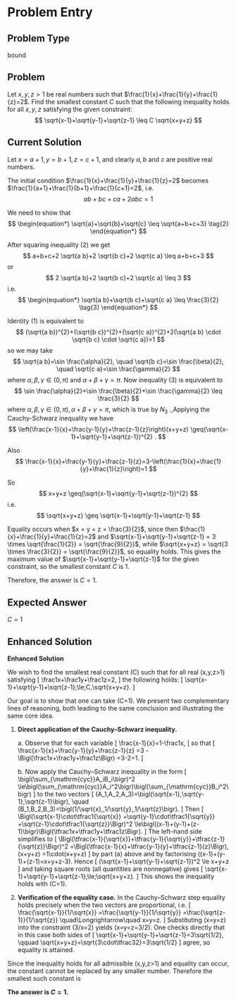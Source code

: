 # Problem Entry

## Problem Type
bound

## Problem
Let $x, y, z > 1$ be real numbers such that $\frac{1}{x}+\frac{1}{y}+\frac{1}{z}=2$. Find the smallest constant $C$ such that the following inequality holds for all $x, y, z$ satisfying the given constraint:
$$
\sqrt{x-1}+\sqrt{y-1}+\sqrt{z-1} \leq C \sqrt{x+y+z}
$$

## Current Solution
Let $x=a+1, y=b+1, z=c+1$, and clearly $a, b$ and $c$ are positive real numbers.

The initial condition $\frac{1}{x}+\frac{1}{y}+\frac{1}{z}=2$ becomes $\frac{1}{a+1}+\frac{1}{b+1}+\frac{1}{c+1}=2$, i.e.
$$
\begin{equation*}
a b+b c+c a+2 a b c=1 \tag{1}
\end{equation*}
$$

We need to show that
$$
\begin{equation*}
\sqrt{a}+\sqrt{b}+\sqrt{c} \leq \sqrt{a+b+c+3} \tag{2}
\end{equation*}
$$

After squaring inequality (2) we get
$$
a+b+c+2 \sqrt{a b}+2 \sqrt{b c}+2 \sqrt{c a} \leq a+b+c+3
$$
or
$$
2 \sqrt{a b}+2 \sqrt{b c}+2 \sqrt{c a} \leq 3
$$
i.e.
$$
\begin{equation*}
\sqrt{a b}+\sqrt{b c}+\sqrt{c a} \leq \frac{3}{2} \tag{3}
\end{equation*}
$$

Identity (1) is equivalent to
$$
(\sqrt{a b})^{2}+(\sqrt{b c})^{2}+(\sqrt{c a})^{2}+2(\sqrt{a b} \cdot \sqrt{b c} \cdot \sqrt{c a})=1
$$
so we may take
$$
\sqrt{a b}=\sin \frac{\alpha}{2}, \quad \sqrt{b c}=\sin \frac{\beta}{2}, \quad \sqrt{c a}=\sin \frac{\gamma}{2}
$$
where $\alpha, \beta, \gamma \in(0, \pi)$ and $\alpha+\beta+\gamma=\pi$.
Now inequality (3) is equivalent to
$$
\sin \frac{\alpha}{2}+\sin \frac{\beta}{2}+\sin \frac{\gamma}{2} \leq \frac{3}{2}
$$
where $\alpha, \beta, \gamma \in(0, \pi), \alpha+\beta+\gamma=\pi$, which is true by $N_{3}$ .,Applying the Cauchy-Schwarz inequality we have
$$
\left(\frac{x-1}{x}+\frac{y-1}{y}+\frac{z-1}{z}\right)(x+y+z) \geq(\sqrt{x-1}+\sqrt{y-1}+\sqrt{z-1})^{2} .
$$

Also
$$
\frac{x-1}{x}+\frac{y-1}{y}+\frac{z-1}{z}=3-\left(\frac{1}{x}+\frac{1}{y}+\frac{1}{z}\right)=1
$$

So
$$
x+y+z \geq(\sqrt{x-1}+\sqrt{y-1}+\sqrt{z-1})^{2}
$$
i.e.
$$
\sqrt{x+y+z} \geq \sqrt{x-1}+\sqrt{y-1}+\sqrt{z-1}
$$

Equality occurs when $x = y = z = \frac{3}{2}$, since then $\frac{1}{x}+\frac{1}{y}+\frac{1}{z}=2$ and $\sqrt{x-1}+\sqrt{y-1}+\sqrt{z-1} = 3 \times \sqrt{\frac{1}{2}} = \sqrt{\frac{9}{2}}$, while $\sqrt{x+y+z} = \sqrt{3 \times \frac{3}{2}} = \sqrt{\frac{9}{2}}$, so equality holds. This gives the maximum value of $\sqrt{x-1}+\sqrt{y-1}+\sqrt{z-1}$ for the given constraint, so the smallest constant $C$ is $1$.

Therefore, the answer is $C = 1$.

## Expected Answer
$C = 1$

## Enhanced Solution
**Enhanced Solution**

We wish to find the smallest real constant \(C\) such that for all real \(x,y,z>1\) satisfying
\[
\frac1x+\frac1y+\frac1z=2,
\]
the following holds:
\[
\sqrt{x-1}+\sqrt{y-1}+\sqrt{z-1}\;\le\;C\,\sqrt{x+y+z}. 
\]

Our goal is to show that one can take \(C=1\).  We present two complementary lines of reasoning, both leading to the same conclusion and illustrating the same core idea.

1. **Direct application of the Cauchy–Schwarz inequality.**

   a.  Observe that for each variable
   \[
     \frac{x-1}{x}=1-\frac1x,
   \]
   so that
   \[
     \frac{x-1}{x}+\frac{y-1}{y}+\frac{z-1}{z}
     =3 - \Bigl(\frac1x+\frac1y+\frac1z\Bigr)
     =3-2=1.
   \]

   b.  Now apply the Cauchy–Schwarz inequality in the form
   \[
     \bigl(\sum_{\mathrm{cyc}}A_iB_i\bigr)^2
     \le\bigl(\sum_{\mathrm{cyc}}A_i^2\bigr)\bigl(\sum_{\mathrm{cyc}}B_i^2\bigr)
   \]
   to the two vectors
   \[
     (A_1,A_2,A_3)=\bigl(\sqrt{x-1},\sqrt{y-1},\sqrt{z-1}\bigr),
     \quad
     (B_1,B_2,B_3)=\bigl(1/\sqrt{x},\,1/\sqrt{y},\,1/\sqrt{z}\bigr).
   \]
   Then
   \[
     \Bigl(\sqrt{x-1}\cdot\tfrac1{\sqrt{x}}
     +\sqrt{y-1}\cdot\tfrac1{\sqrt{y}}
     +\sqrt{z-1}\cdot\tfrac1{\sqrt{z}}\Bigr)^2
     \le\bigl((x-1)+(y-1)+(z-1)\bigr)\Bigl(\tfrac1x+\tfrac1y+\tfrac1z\Bigr).
   \]
   The left–hand side simplifies to
   \[
     \Bigl(\tfrac{x-1}{\sqrt{x}}+\tfrac{y-1}{\sqrt{y}}+\tfrac{z-1}{\sqrt{z}}\Bigr)^2
     =\Bigl(\tfrac{x-1}{x}+\tfrac{y-1}{y}+\tfrac{z-1}{z}\Bigr)\,(x+y+z)
     =1\cdot(x+y+z)
   \]
   by part (a) above and by factorising \((x-1)+(y-1)+(z-1)=x+y+z-3\).  Hence
   \[
     (\sqrt{x-1}+\sqrt{y-1}+\sqrt{z-1})^2 \le x+y+z
   \]
   and taking square roots (all quantities are nonnegative) gives
   \[
     \sqrt{x-1}+\sqrt{y-1}+\sqrt{z-1}\;\le\;\sqrt{x+y+z}.
   \]
   This shows the inequality holds with \(C=1\).

2. **Verification of the equality case.**  In the Cauchy–Schwarz step equality holds precisely when the two vectors are proportional, i.e.
   \[
     \frac{\sqrt{x-1}}{1/\sqrt{x}}
     =\frac{\sqrt{y-1}}{1/\sqrt{y}}
     =\frac{\sqrt{z-1}}{1/\sqrt{z}}
     \quad\Longrightarrow\quad
     x=y=z.
   \]
   Substituting \(x=y=z\) into the constraint \(3/x=2\) yields \(x=y=z=3/2\).  One checks directly that in this case both sides of
   \[
     \sqrt{x-1}+\sqrt{y-1}+\sqrt{z-1}=3\sqrt{1/2},
     \qquad
     \sqrt{x+y+z}=\sqrt{3\cdot\tfrac32}=3\sqrt{1/2}
   \]
   agree, so equality is attained.

Since the inequality holds for all admissible \(x,y,z>1\) and equality can occur, the constant cannot be replaced by any smaller number.  Therefore the smallest such constant is

**The answer is $C=1$.**
